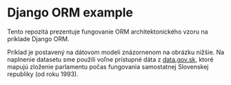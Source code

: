 # Django ORM example

Tento repozitá prezentuje fungovanie ORM architektonického vzoru na príklade
Django ORM.

Príklad je postavený na dátovom modeli znázornenom na obrázku nižšie. Na naplnenie datasetu sme použíli
voľne prístupné dáta z [data.gov.sk](https://data.gov.sk/), ktoré mapujú zloženie parlamentu počas fungovania
samostatnej Slovenskej republiky (od roku 1993).

